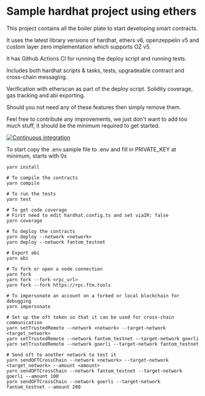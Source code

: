 # Sample hardhat project using ethers

This project contains all the boiler plate to start developing smart contracts.

It uses the latest library versions of hardhat, ethers v6, openzeppelin v5 and custom layer zero implementation which supports OZ v5.

It has Github Actions CI for running the deploy script and running tests.

Includes both hardhat scripts & tasks, tests, upgradeable contract and cross-chain messaging.

Verification with etherscan as part of the deploy script. Solidity coverage, gas tracking and abi exporting.

Should you not need any of these features then simply remove them.

Feel free to contribute any improvements, we just don't want to add too much stuff, it should be the minimum required to get started.

[![Continuous integration](https://github.com/0xSamwitch/hardhat-starter-contracts-ethers/actions/workflows/main.yml/badge.svg)](https://github.com/0xSamWitch/hardhat-starter-contracts-ethers/actions/workflows/main.yml)

To start copy the .env.sample file to .env and fill in PRIVATE_KEY at minimum, starts with 0x

```shell
yarn install

# To compile the contracts
yarn compile

# To run the tests
yarn test

# To get code coverage
# First need to edit hardhat.config.ts and set viaIR: false
yarn coverage

# To deploy the contracts
yarn deploy --network <network>
yarn deploy --network fantom_testnet

# Export abi
yarn abi

# To fork or open a node connection
yarn fork
yarn fork --fork <rpc_url>
yarn fork --fork https://rpc.ftm.tools

# To impersonate an account on a forked or local blockchain for debugging
yarn impersonate

# Set up the oft token so that it can be used for cross-chain communication
yarn setTrustedRemote --network <network> --target-network <target_network>
yarn setTrustedRemote --network fantom_testnet --target-network goerli
yarn setTrustedRemote --network goerli --target-network fantom_testnet

# Send oft to another network to test it
yarn sendOFTCrossChain --network <network> --target-network <target_network> --amount <amount>
yarn sendOFTCrossChain --network fantom_testnet --target-network goerli --amount 100
yarn sendOFTCrossChain --network goerli --target-network fantom_testnet --amount 200
```
